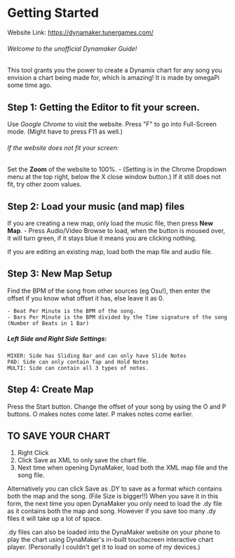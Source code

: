 
# Getting Started

Website Link: https://dynamaker.tunergames.com/

###### Welcome to the unofficial Dynamaker Guide!
This tool grants you the power to create a Dynamix chart for any song you envision a chart being made for, which is amazing! It is made by omegaPi some time ago.

## Step 1: Getting the Editor to fit your screen. 

Use *Google Chrome* to visit the website.
Press "F" to go into Full-Screen mode. (Might have to press F11 as well.)


###### If the website does not fit your screen:

Set the **Zoom** of the website to 100%. 
	- (Setting is in the Chrome Dropdown menu at the top right, below the X close window button.)
If it still does not fit, try other zoom values.


## Step 2: Load your music (and map) files

If you are creating a new map, only load the music file, then press **New Map**.
	- Press Audio/Video Browse to load, when the button is moused over, it will turn green, if it stays blue it means you are clicking nothing.

If you are editing an existing map, load both the map file and audio file.


## Step 3: New Map Setup

Find the BPM of the song from other sources (eg Osu!), then enter the offset if you know what offset it has, else leave it as 0.

	- Beat Per Minute is the BPM of the song.
	- Bars Per Minute is the BPM divided by the Time signature of the song (Number of Beats in 1 Bar)

##### Left Side and Right Side Settings:

	MIXER: Side has Sliding Bar and can only have Slide Notes
	PAD: Side can only contain Tap and Hold Notes
	MULTI: Side can contain all 3 types of notes.


## Step 4: Create Map

Press the Start button.
Change the offset of your song by using the O and P buttons.
O makes notes come later.
P makes notes come earlier. 



## TO SAVE YOUR CHART
1. Right Click
2. Click Save as XML to only save the chart file. 
3. Next time when opening DynaMaker, load both the XML map file and the song file.

Alternatively you can click Save as .DY to save as a format which contains both the map and the song. (File Size is bigger!!) 
When you save it in this form, the next time you open DynaMaker you only need to load the .dy file as it contains both the map and song. However if you save too many .dy files it will take up a lot of space.

.dy files can also be loaded into the DynaMaker website on your phone to play the chart using DynaMaker's in-built touchscreen interactive chart player. (Personally I couldn't get it to load on some of my devices.)




